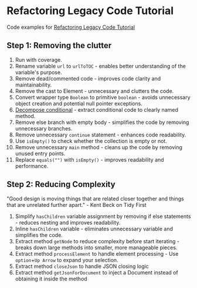 # Refactoring Legacy Code Tutorial

Code examples for [Refactoring Legacy Code Tutorial](https://ibanfr.github.io/xp/tutorials/refactoring-legacy-code/)

## Step 1: Removing the clutter

1. Run with coverage.
2. Rename variable `url` to `urlToTOC` - enables better understanding of the variable's purpose.
3. Remove dead/commented code - improves code clarity and maintainability.
4. Remove the cast to Element - unnecessary and clutters the code.
5. Convert wrapper type `Boolean` to primitive `boolean` - avoids unnecessary object creation and potential null pointer exceptions.
6. [Decompose conditional] - extract conditional code to clearly named method.
7. Remove else branch with empty body - simplifies the code by removing unnecessary branches.
8. Remove unnecessary `continue` statement - enhances code readability.
9. Use `isEmpty()` to check whether the collection is empty or not.
10. Remove unnecessary `main` method - cleans up the code by removing unused entry points.
11. Replace `equals("")` with `isEmpty()` - improves readability and performance.

## Step 2: Reducing Complexity

"Good design is moving things that are related closer together and things that are unrelated further apart." - Kent Beck on Tidy First

1. Simplify `hasChildren` variable assignment by removing if else statements - reduces nesting and improves readability.
2. Inline `hasChildren` variable - eliminates unnecessary variable and simplifies the code.
3. Extract method `getNode` to reduce complexity before start iterating - breaks down large methods into smaller, more manageable pieces.
4. Extract method `processElement` to handle element processing - Use `option`+`Up Arrow` to expand your selection.
5. Extract method `closeJson` to handle JSON closing logic
6. Extract method `getJsonForDocument` to inject a Document instead of obtaining it inside the method

[Decompose conditional]: https://refactoring.guru/decompose-conditional